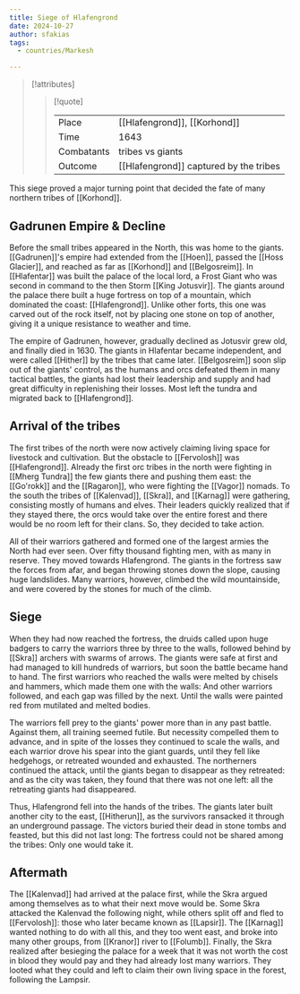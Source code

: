 ```yaml
---
title: Siege of Hlafengrond
date: 2024-10-27
author: sfakias
tags:
  - countries/Markesh

---
```

> [!attributes]
> 
> > [!quote]
> >
> > | | |
> > | --- | --- |
> > | Place | [[Hlafengrond]], [[Korhond]] |
> > | Time | 1643 |
> > | Combatants | tribes vs giants |
> > | Outcome | [[Hlafengrond]] captured by the tribes |

This siege proved a major turning point that decided the fate of many northern tribes of [[Korhond]].

## Gadrunen Empire & Decline

Before the small tribes appeared in the North, this was home to the giants. [[Gadrunen]]'s empire had extended from the [[Hoen]], passed the [[Hoss Glacier]], and reached as far as [[Korhond]] and [[Belgosreim]]. In [[Hlafentar]] was built the palace of the local lord, a Frost Giant who was second in command to the then Storm [[King Jotusvir]]. The giants around the palace there built a huge fortress on top of a mountain, which dominated the coast: [[Hlafengrond]]. Unlike other forts, this one was carved out of the rock itself, not by placing one stone on top of another, giving it a unique resistance to weather and time.

The empire of Gadrunen, however, gradually declined as Jotusvir grew old, and finally died in 1630. The giants in Hlafentar became independent, and were called [[Hither]] by the tribes that came later. [[Belgosreim]] soon slip out of the giants' control, as the humans and orcs defeated them in many tactical battles, the giants had lost their leadership and supply and had great difficulty in replenishing their losses. Most left the tundra and migrated back to [[Hlafengrond]].

## Arrival of the tribes

The first tribes of the north were now actively claiming living space for livestock and cultivation. But the obstacle to [[Fervolosh]] was [[Hlafengrond]]. Already the first orc tribes in the north were fighting in [[Mherg Tundra]] the few giants there and pushing them east: the [[Go'rokk]] and the [[Ragaron]], who were fighting the [[Vagor]] nomads. To the south the tribes of [[Kalenvad]], [[Skra]], and [[Karnag]] were gathering, consisting mostly of humans and elves. Their leaders quickly realized that if they stayed there, the orcs would take over the entire forest and there would be no room left for their clans. So, they decided to take action.

All of their warriors gathered and formed one of the largest armies the North had ever seen. Over fifty thousand fighting men, with as many in reserve. They moved towards Hlafengrond. The giants in the fortress saw the forces from afar, and began throwing stones down the slope, causing huge landslides. Many warriors, however, climbed the wild mountainside, and were covered by the stones for much of the climb.

## Siege

When they had now reached the fortress, the druids called upon huge badgers to carry the warriors three by three to the walls, followed behind by [[Skra]] archers with swarms of arrows. The giants were safe at first and had managed to kill hundreds of warriors, but soon the battle became hand to hand. The first warriors who reached the walls were melted by chisels and hammers, which made them one with the walls: And other warriors followed, and each gap was filled by the next. Until the walls were painted red from mutilated and melted bodies.

The warriors fell prey to the giants' power more than in any past battle. Against them, all training seemed futile. But necessity compelled them to advance, and in spite of the losses they continued to scale the walls, and each warrior drove his spear into the giant guards, until they fell like hedgehogs, or retreated wounded and exhausted. The northerners continued the attack, until the giants began to disappear as they retreated: and as the city was taken, they found that there was not one left: all the retreating giants had disappeared.

Thus, Hlafengrond fell into the hands of the tribes. The giants later built another city to the east, [[Hitherun]], as the survivors ransacked it through an underground passage. The victors buried their dead in stone tombs and feasted, but this did not last long: The fortress could not be shared among the tribes: Only one would take it.

## Aftermath

The [[Kalenvad]] had arrived at the palace first, while the Skra argued among themselves as to what their next move would be. Some Skra attacked the Kalenvad the following night, while others split off and fled to [[Fervolosh]]: those who later became known as [[Lapsir]]. The [[Karnag]] wanted nothing to do with all this, and they too went east, and broke into many other groups, from [[Kranor]] river to [[Folumb]]. Finally, the Skra realized after besieging the palace for a week that it was not worth the cost in blood they would pay and they had already lost many warriors. They looted what they could and left to claim their own living space in the forest, following the Lampsir.
